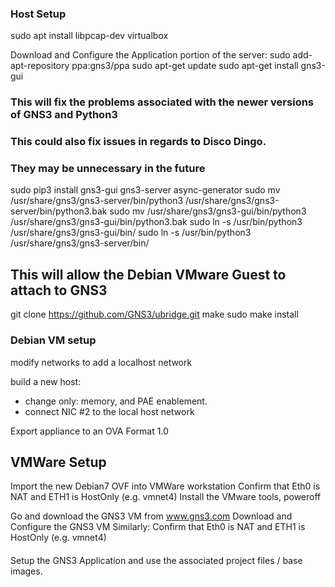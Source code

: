 
### Host Setup
sudo apt install libpcap-dev virtualbox

Download and Configure the Application portion of the server:
sudo add-apt-repository ppa:gns3/ppa
sudo apt-get update
sudo apt-get install gns3-gui

### This will fix the problems associated with the newer versions of GNS3 and Python3
### This could also fix issues in regards to Disco Dingo.
### They may be unnecessary in the future
sudo pip3 install gns3-gui gns3-server async-generator
sudo mv /usr/share/gns3/gns3-server/bin/python3 /usr/share/gns3/gns3-server/bin/python3.bak
sudo mv /usr/share/gns3/gns3-gui/bin/python3 /usr/share/gns3/gns3-gui/bin/python3.bak
sudo ln -s /usr/bin/python3 /usr/share/gns3/gns3-gui/bin/
sudo ln -s /usr/bin/python3 /usr/share/gns3/gns3-server/bin/

## This will allow the Debian VMware Guest to attach to GNS3
git clone https://github.com/GNS3/ubridge.git
make
sudo make install

### Debian VM setup
modify networks to add a localhost network

build a new host:
- change only: memory, and PAE enablement.
- connect NIC #2 to the local host network

Export appliance to an OVA Format 1.0

## VMWare Setup
Import the new Debian7 OVF into VMWare workstation
Confirm that Eth0 is NAT and ETH1 is HostOnly (e.g. vmnet4)
Install the VMware tools, poweroff

Go and download the GNS3 VM from www.gns3.com
Download and Configure the GNS3 VM
Similarly:
Confirm that Eth0 is NAT and ETH1 is HostOnly (e.g. vmnet4)

#### 
Setup the GNS3 Application and use the associated project files / base images.

